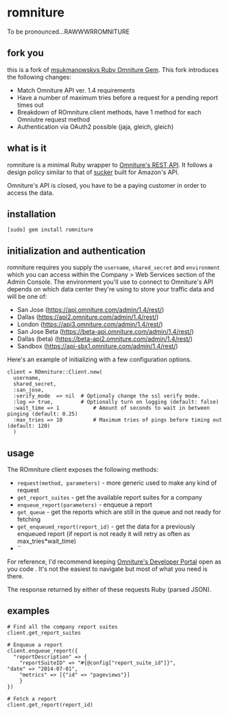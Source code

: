 # romniture
To be pronounced...RAWWWRROMNITURE

## fork you
this is a fork of [msukmanowskys Ruby Omniture Gem](https://github.com/msukmanowsky/ROmniture). This fork introduces the 
following changes:
* Match Omniture API ver. 1.4 requirements
* Have a number of maximum tries before a request for a pending report times out
* Breakdown of ROmniture.client methods, have 1 method for each Omniutre request method
* Authentication via OAuth2 possible (jaja, gleich, gleich)

## what is it
romniture is a minimal Ruby wrapper to [Omniture's REST API](http://developer.omniture.com). It follows a design policy similar to that of [sucker](https://rubygems.org/gems/sucker) built for Amazon's API.

Omniture's API is closed, you have to be a paying customer in order to access the data.

## installation
    [sudo] gem install romniture

## initialization and authentication
romniture requires you supply the `username`, `shared_secret` and `environment` which you can access within the Company > Web Services section of the Admin Console.  The environment you'll use to connect to Omniture's API depends on which data center they're using to store your traffic data and will be one of:

* San Jose (https://api.omniture.com/admin/1.4/rest/)
* Dallas (https://api2.omniture.com/admin/1.4/rest/)
* London (https://api3.omniture.com/admin/1.4/rest/)
* San Jose Beta (https://beta-api.omniture.com/admin/1.4/rest/)
* Dallas (beta) (https://beta-api2.omniture.com/admin/1.4/rest/)
* Sandbox (https://api-sbx1.omniture.com/admin/1.4/rest/)

Here's an example of initializing with a few configuration options.

    client = ROmniture::Client.new(    	   
      username, 
      shared_secret, 
      :san_jose, 
      :verify_mode	=> nil	# Optionaly change the ssl verify mode.
      :log => true,    		# Optionally turn on logging (default: false)
      :wait_time => 1           # Amount of seconds to wait in between pinging (default: 0.25)
      :max_tries => 10          # Maximum tries of pings before timing out (default: 120)
      )
    
## usage

The ROmniture client exposes the following methods:

* `request(method, parameters)` - more generic used to make any kind of request
* `get_report_suites` - get the available report suites for a company
* `enqueue_report(parameters)` - enqueue a report 
* `get_queue` - get the reports which are still in the queue and not ready for fetching
* `get_enqueued_report(report_id)` - get the data for a previously enqueued report (if report is not ready it will retry as often as max_tries*wait_time)
* ``

For reference, I'd recommend keeping [Omniture's Developer Portal](http://developer.omniture.com) open as you code .  It's not the easiest to navigate but most of what you need is there.

The response returned by either of these requests Ruby (parsed JSON).

## examples
    # Find all the company report suites
    client.get_report_suites

    # Enqueue a report
    client.enqueue_report({
      "reportDescription" => {
        "reportSuiteID" => "#{@config["report_suite_id"]}",
	"date" => "2014-07-01",
        "metrics" => [{"id" => "pageviews"}]
        }
    })

    # Fetch a report
    client.get_report(report_id)
